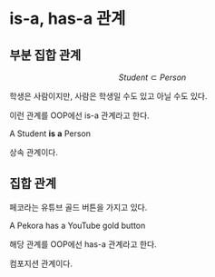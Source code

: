 # is-a, has-a 관계

## 부분 집합 관계

$$
Student ⊂ Person
$$

학생은 사람이지만, 사람은 학생일 수도 있고 아닐 수도 있다.

이런 관계를 OOP에선 is-a 관계라고 한다.

A Student **is** **a** Person

상속 관계이다.

## 집합 관계

페코라는 유튜브 골드 버튼을 가지고 있다.

A Pekora has a YouTube gold button

해당 관계를 OOP에선 has-a 관계라고 한다.

컴포지션 관계이다.